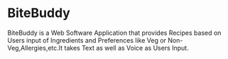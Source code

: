 # BiteBuddy
BiteBuddy is a Web Software Application that provides Recipes based on Users input of Ingredients and Preferences like Veg or Non-Veg,Allergies,etc.It takes Text as well as Voice as Users Input.
